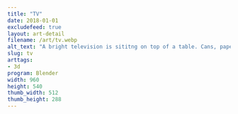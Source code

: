 ```yaml
---
title: "TV"
date: 2018-01-01
excludefeed: true
layout: art-detail
filename: /art/tv.webp
alt_text: "A bright television is sititng on top of a table. Cans, paper and other trash is sitting on a table in front of it."
slug: tv
arttags:
- 3d
program: Blender
width: 960
height: 540
thumb_width: 512
thumb_height: 288
---
```

